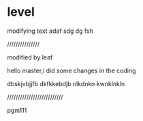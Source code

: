 # level

modifying text
adaf
sdg
dg
fsh

///////////////

modified by leaf

hello master,i did some changes in the coding

dbskjvbjjfb
dkfkkebdjb
nlkdnkn
kwnklnkln

//////////////////////////


pgm111
